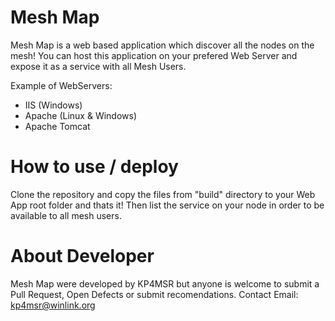 # Mesh Map 
Mesh Map is a web based application which discover all the nodes on the mesh! 
You can host this application on your prefered Web Server and expose it as a service with all Mesh Users.

Example of WebServers:
  - IIS (Windows) 
  - Apache (Linux & Windows)
  - Apache Tomcat

# How to use / deploy
Clone the repository and copy the files from "build" directory to your Web App root folder and thats it!
Then list the service on your node in order to be available to all mesh users.

# About Developer 
Mesh Map were developed by KP4MSR but anyone is welcome to submit a Pull Request, Open Defects or submit recomendations. 
Contact Email: kp4msr@winlink.org
